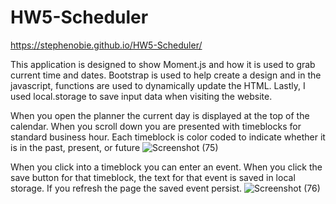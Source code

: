 # HW5-Scheduler
https://stephenobie.github.io/HW5-Scheduler/

This application is designed to show Moment.js and how it is used to grab current time and dates. Bootstrap is used to help create a design and in the javascript, functions are used to dynamically update the HTML. Lastly, I used local.storage to save input data when visiting the website.

When you open the planner the current day is displayed at the top of the calendar. When you scroll down you are presented with timeblocks for standard business hour. Each timeblock is color coded to indicate whether it is in the past, present, or future
![Screenshot (75)](https://user-images.githubusercontent.com/79488120/116812290-141fe280-ab1c-11eb-8fdd-ce387bc8c230.png)

When you click into a timeblock you can enter an event.
When you click the save button for that timeblock, the text for that event is saved in local storage. If you refresh the page the saved event persist.
![Screenshot (76)](https://user-images.githubusercontent.com/79488120/116812291-15e9a600-ab1c-11eb-85e6-bc07fb248811.png)